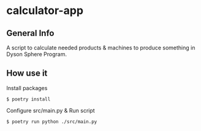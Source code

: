 # calculator-app

## General Info
A script to calculate needed products & machines to produce something in Dyson Sphere Program.

## How use it

Install packages
```
$ poetry install
```

Configure src/main.py & Run script
```
$ poetry run python ./src/main.py
```
